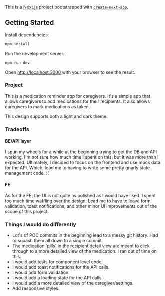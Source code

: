 This is a [Next.js](https://nextjs.org) project bootstrapped with [`create-next-app`](https://nextjs.org/docs/app/api-reference/cli/create-next-app).

## Getting Started
Install dependencies:

```bash
npm install
```

Run the development server:

```bash
npm run dev
```

Open [http://localhost:3000](http://localhost:3000) with your browser to see the result.

### Project
This is a medication reminder app for caregivers. It's a simple app that allows caregivers to add medications for their recipients. It also allows caregivers to mark medications as taken.

This design supports both a light and dark theme.
### Tradeoffs

#### BE/API layer
I spun my wheels for a while at the beginning trying to get the DB and API working. I'm not sure how much time I spent on this, but it was more than I expected. Ultimately, I decided to focus on the frontend and use mock data for the API. Which, lead me to having to write some pretty gnarly state management code. :(

#### FE
As for the FE, the UI is not quite as polished as I would have liked. I spent too much time waffling over the design. Lead me to have to leave form validation, toast notifications, and other minor UI improvements out of the scope of this project.

### Things I would do differently
- Lot's of POC commits in the beginning lead to a messy git history. Had to squash them all down to a single commit.
- The medication 'pills' in the recipient detail view are meant to click through to a more detailed view of the medication. I ran out of time on this.
- I would add tests for component level code.
- I would add toast notifications for the API calls.
- I would add form validation.
- I would add a loading state for the API calls.
- I would add a more detailed view of the caregiver/settings.
- Add responsive styles.







